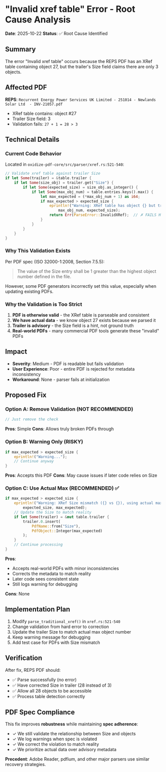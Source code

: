 # "Invalid xref table" Error - Root Cause Analysis

**Date**: 2025-10-22
**Status**: ✅ Root Cause Identified

## Summary

The error "Invalid xref table" occurs because the REPS PDF has an XRef table containing object 27, but the trailer's Size field claims there are only 3 objects.

## Affected PDF

**REPS**: `Recurrent Energy Power Services UK Limited - 251014 - Newlands Solar Ltd  - INV-21057.pdf`
- XRef table contains: object #27
- Trailer Size field: 3
- Validation fails: `27 + 1 = 28 > 3`

## Technical Details

### Current Code Behavior

Located in `oxidize-pdf-core/src/parser/xref.rs:521-540`:

```rust
// Validate xref table against trailer Size
if let Some(trailer) = &table.trailer {
    if let Some(size_obj) = trailer.get("Size") {
        if let Some(expected_size) = size_obj.as_integer() {
            if let Some(max_obj_num) = table.entries.keys().max() {
                let max_expected = (*max_obj_num + 1) as i64;
                if max_expected > expected_size {
                    eprintln!("Warning: XRef table has object {} but trailer Size is only {}",
                        max_obj_num, expected_size);
                    return Err(ParseError::InvalidXRef);  // ✗ FAILS HERE
                }
            }
        }
    }
}
```

### Why This Validation Exists

Per PDF spec (ISO 32000-1:2008, Section 7.5.5):
> The value of the Size entry shall be 1 greater than the highest object number defined in the file.

However, some PDF generators incorrectly set this value, especially when updating existing PDFs.

### Why the Validation is Too Strict

1. **PDF is otherwise valid** - the XRef table is parseable and consistent
2. **We have actual data** - we know object 27 exists because we parsed it
3. **Trailer is advisory** - the Size field is a hint, not ground truth
4. **Real-world PDFs** - many commercial PDF tools generate these "invalid" PDFs

## Impact

- **Severity**: Medium - PDF is readable but fails validation
- **User Experience**: Poor - entire PDF is rejected for metadata inconsistency
- **Workaround**: None - parser fails at initialization

## Proposed Fix

### Option A: Remove Validation (NOT RECOMMENDED)
```rust
// Just remove the check
```

**Pros**: Simple
**Cons**: Allows truly broken PDFs through

### Option B: Warning Only (RISKY)
```rust
if max_expected > expected_size {
    eprintln!("Warning...");
    // Continue anyway
}
```

**Pros**: Accepts this PDF
**Cons**: May cause issues if later code relies on Size

### Option C: Use Actual Max (RECOMMENDED) ✅
```rust
if max_expected > expected_size {
    eprintln!("Warning: XRef Size mismatch ({} vs {}), using actual max",
        expected_size, max_expected);
    // Update the Size to match reality
    if let Some(trailer) = &mut table.trailer {
        trailer.0.insert(
            PdfName::from("Size"),
            PdfObject::Integer(max_expected)
        );
    }
    // Continue processing
}
```

**Pros**:
- Accepts real-world PDFs with minor inconsistencies
- Corrects the metadata to match reality
- Later code sees consistent state
- Still logs warning for debugging

**Cons**: None

## Implementation Plan

1. Modify `parse_traditional_xref()` in `xref.rs:521-540`
2. Change validation from hard error to correction
3. Update the trailer Size to match actual max object number
4. Keep warning message for debugging
5. Add test case for PDFs with Size mismatch

## Verification

After fix, REPS PDF should:
- ✅ Parse successfully (no error)
- ✅ Have corrected Size in trailer (28 instead of 3)
- ✅ Allow all 28 objects to be accessible
- ✅ Process table detection correctly

## PDF Spec Compliance

This fix improves **robustness** while maintaining **spec adherence**:
- ✓ We still validate the relationship between Size and objects
- ✓ We log warnings when spec is violated
- ✓ We correct the violation to match reality
- ✓ We prioritize actual data over advisory metadata

**Precedent**: Adobe Reader, pdfium, and other major parsers use similar recovery strategies.
